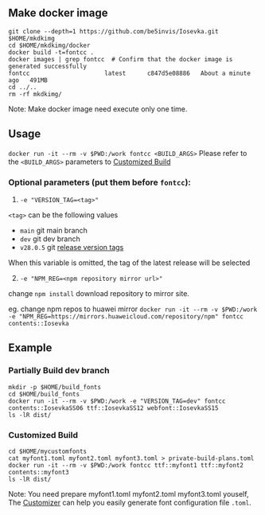 ## Make docker image
```
git clone --depth=1 https://github.com/be5invis/Iosevka.git $HOME/mkdkimg
cd $HOME/mkdkimg/docker
docker build -t=fontcc .
docker images | grep fontcc  # Confirm that the docker image is generated successfully
fontcc                     latest      c847d5e08886   About a minute ago   491MB
cd ../..
rm -rf mkdkimg/
```
Note: Make docker image need execute only one time.

## Usage
`docker run -it --rm -v $PWD:/work fontcc <BUILD_ARGS>`
Please refer to the `<BUILD_ARGS>` parameters to [Customized Build](../../dev/doc/custom-build.md#customized-build)
### Optional parameters (put them before `fontcc`):
1. `-e "VERSION_TAG=<tag>"`

`<tag>` can be the following values
-  `main`    git main branch
-  `dev`     git dev branch
-  `v28.0.5`  git [release version tags](../../../tags)

When this variable is omitted, the tag of the latest release will be selected

2. `-e "NPM_REG=<npm repository mirror url>"`

change `npm install` download repository to mirror site.

eg. change npm repos to huawei mirror
 `docker run -it --rm -v $PWD:/work -e "NPM_REG=https://mirrors.huaweicloud.com/repository/npm" fontcc contents::Iosevka`

## Example
### Partially Build dev branch
```
mkdir -p $HOME/build_fonts
cd $HOME/build_fonts
docker run -it --rm -v $PWD:/work -e "VERSION_TAG=dev" fontcc contents::IosevkaSS06 ttf::IosevkaSS12 webfont::IosevkaSS15
ls -lR dist/
```
### Customized Build
```
cd $HOME/mycustomfonts
cat myfont1.toml myfont2.toml myfont3.toml > private-build-plans.toml
docker run -it --rm -v $PWD:/work fontcc ttf::myfont1 ttf::myfont2 contents::myfont3
ls -lR dist/
```
Note: You need prepare myfont1.toml myfont2.toml myfont3.toml youself, The [Customizer](https://be5invis.github.io/Iosevka/customizer) can help you easily generate font configuration file `.toml`.
